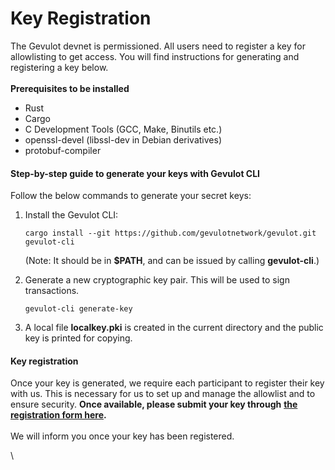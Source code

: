 # Key Registration

The Gevulot devnet is permissioned. All users need to register a key for allowlisting to get access. You will find instructions for generating and registering a key below.\
\
**Prerequisites to be installed**

* Rust
* Cargo
* C Development Tools (GCC, Make, Binutils etc.)
* openssl-devel (libssl-dev in Debian derivatives)
* protobuf-compiler

#### **Step-by-step guide to generate your keys with Gevulot CLI**&#x20;

Follow the below commands to generate your secret keys:

1.  Install the Gevulot CLI:

    ```
    cargo install --git https://github.com/gevulotnetwork/gevulot.git gevulot-cli
    ```

    (Note: It should be in **$PATH**, and can be issued by calling **gevulot-cli**.)
2.  Generate a new cryptographic key pair. This will be used to sign transactions.

    ```
    gevulot-cli generate-key
    ```
3. A local file **localkey.pki** is created in the current directory and the public key is printed for copying.

#### **Key registration**

Once your key is generated, we require each participant to register their key with us. This is necessary for us to set up and manage the allowlist and to ensure security. **Once available, please submit your key through** [**the registration form here**](https://airtable.com/appS1ebiXFs8H4OP5/pagVuySwNkMe95tIi/form)**.**\
\
We will inform you once your key has been registered.

\
